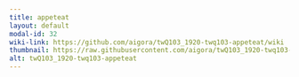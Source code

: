 ```yaml
---
title: appeteat
layout: default
modal-id: 32
wiki-link: https://github.com/aigora/twQ103_1920-twq103-appeteat/wiki
thumbnail: https://raw.githubusercontent.com/aigora/twQ103_1920-twq103-appeteat/master/logo.png
alt: twQ103_1920-twq103-appeteat
---
```

